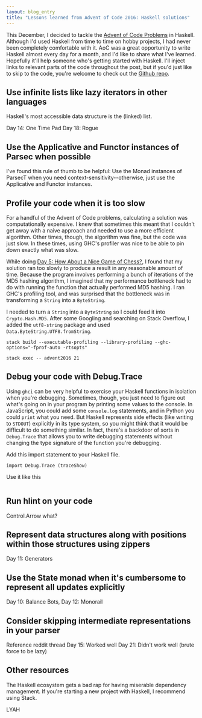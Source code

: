 ```yaml
---
layout: blog_entry
title: "Lessons learned from Advent of Code 2016: Haskell solutions"
---
```


This December, I decided to tackle the [Advent of Code Problems][aoc-2016] in Haskell. Although I'd used Haskell from time to time on hobby projects, I had never been completely comfortable with it. AoC was a great opportunity to write Haskell almost every day for a month, and I'd like to share what I've learned. Hopefully it'll help someone who's getting started with Haskell. I'll inject links to relevant parts of the code throughout the post, but if you'd just like to skip to the code, you're welcome to check out the [Github repo][repo].

[aoc-2016]: http://adventofcode.com/2016
[repo]: https://github.com/cjlarose/advent-2016

## Use infinite lists like lazy iterators in other languages

Haskell's most accessible data structure is the (linked) list.

Day 14: One Time Pad
Day 18: Rogue

## Use the Applicative and Functor instances of Parsec when possible

I've found this rule of thumb to be helpful: Use the Monad instances of ParsecT when you need context-sensitivity--otherwise, just use the Applicative and Functor instances.

[day3-refactor]: https://github.com/cjlarose/advent-2016/commit/7681066b9aec397a28b1b75fa7d82de8b677579b
[rwh]: http://book.realworldhaskell.org/read/using-parsec.html#id652399

## Profile your code when it is too slow

For a handful of the Advent of Code problems, calculating a solution was computationally expensive. I knew that sometimes this meant that I couldn't get away with a naive approach and needed to use a more efficient algorithm. Other times, though, the algorithm was fine, but the code was just slow. In these times, using GHC's profiler was nice to be able to pin down exactly what was slow.

While doing [Day 5: How About a Nice Game of Chess?][day5-desciption], I found that my solution ran too slowly to produce a result in any reasonable amount of time. Because the program involves performing a bunch of iterations of the MD5 hashing algorithm, I imagined that my performance bottleneck had to do with running the function that actually performed MD5 hashing. I ran GHC's profiling tool, and was surprised that the bottleneck was in transforming a `String` into a `ByteString`.

I needed to turn a `String` into a `ByteString` so I could feed it into `Crypto.Hash.MD5`. After some Googling and searching on Stack Overflow, I added the `utf8-string` package and used `Data.ByteString.UTF8.fromString`.

[day5-desciption]: http://adventofcode.com/2016/day/5

```
stack build --executable-profiling --library-profiling --ghc-options="-fprof-auto -rtsopts"
```

```
stack exec -- advent2016 21
```

## Debug your code with Debug.Trace

Using `ghci` can be very helpful to exercise your Haskell functions in isolation when you're debugging. Sometimes, though, you just need to figure out what's going on in your program by printing some values to the console. In JavaScript, you could add some `console.log` statements, and in Python you could `print` what you need. 
But Haskell represents side effects (like writing to `STDOUT`) explicitly in its type system, so you might think that it would be difficult to do something similar. In fact, there's a backdoor of sorts in `Debug.Trace` that allows you to write debugging statements without changing the type signature of the function you're debugging.

Add this import statement to your Haskell file.

```
import Debug.Trace (traceShow)
```

Use it like this


```
```

## Run hlint on your code

Control.Arrow what?

[day6-part1]: https://github.com/cjlarose/advent-2016/commit/eafef0a97cd89a80c62b5ec2c64e080f83730cf6

## Represent data structures along with positions within those structures using zippers

Day 11: Generators

## Use the State monad when it's cumbersome to represent all updates explicitly

Day 10: Balance Bots, Day 12: Monorail

## Consider skipping intermediate representations in your parser

Reference reddit thread
Day 15: Worked well
Day 21: Didn't work well (brute force to be lazy)

## Other resources

The Haskell ecosystem gets a bad rap for having miserable dependency management. If you're starting a new project with Haskell, I recommend using Stack.

[stack-tutorial]: http://seanhess.github.io/2015/08/04/practical-haskell-getting-started.html

LYAH
